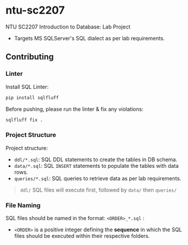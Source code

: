 # ntu-sc2207

NTU SC2207 Introduction to Database: Lab Project

- Targets MS SQLServer's SQL dialect as per lab requirements.

## Contributing

### Linter

Install SQL Linter:

```sh
pip install sqlfluff
```

Before pushing, please run the linter & fix any violations:

```sh
sqlfluff fix .
```

### Project Structure

Project structure:

- `ddl/*.sql`: SQL DDL statements to create the tables in DB schema.
- `data/*.sql`: SQL `INSERT` statements to populate the tables with data rows.
- `queries/*.sql`: SQL queries to retrieve data as per lab requirements.

> `ddl/` SQL files will execute first, followed by `data/` then `queries/`

### File Naming

SQL files should be named in the format: `<ORDER>_*.sql` :

- `<ORDER>` is a positive integer defining the **sequence** in which the SQL files 
    should be executed within their respective folders.
